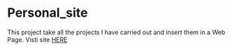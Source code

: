 # Personal_site
This project take all the projects I have carried out and insert them in a Web Page. Visti site [HERE](https://antoniofaienza93.github.io/)

